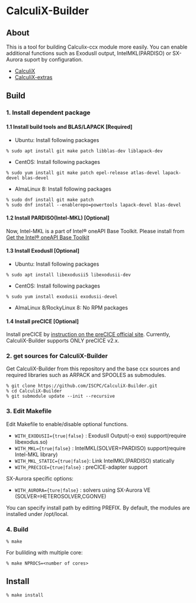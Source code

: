 # CalculiX-Builder
## About
This is a tool for building Calculix-ccx module more easily.
You can enable additional functions such as ExodusII output, IntelMKL(PARDISO)
or SX-Aurora suport by configuration.

- [CalculiX](http://www.calculix.de/)
- [CalculiX-extras](https://www.openaircraft.com/calculix-extras/)

## Build
### 1. Install dependent package
#### 1.1 Install build tools and BLAS/LAPACK \[Required\]
- Ubuntu: Install following packages
```
% sudo apt install git make patch libblas-dev liblapack-dev
```
- CentOS: Install following packages
```
% sudo yum install git make patch epel-release atlas-devel lapack-devel blas-devel
```
- AlmaLinux 8: Install following packages
```
% sudo dnf install git make patch
% sudo dnf install --enablerepo=powertools lapack-devel blas-devel
```

#### 1.2 Install PARDISO(Intel-MKL) \[Optional\]
Now, Intel-MKL is a part of Intel® oneAPI Base Toolkit.
Please install from [Get the Intel® oneAPI Base Toolkit](https://www.intel.com/content/www/us/en/developer/tools/oneapi/base-toolkit-download.html)

#### 1.3 Install ExodusII \[Optional\]
- Ubuntu: Install following packages
```
% sudo apt install libexodusii5 libexodusii-dev
```
- CentOS: Install following packages
```
% sudo yum install exodusii exodusii-devel
```
- AlmaLinux 8/RockyLinux 8: No RPM packages

#### 1.4 Install preCICE \[Optional\]
Install preCICE by [instruction on the preCICE official site](https://github.com/precice/precice/wiki/Building:-Using-CMake).
Currently, CalculiX-Builder supports ONLY preCICE v2.x.

### 2. get sources for CalculiX-Builder
Get CalculiX-Builder from this repository and the base ccx sources and required libraries such as ARPACK and SPOOLES as submodules.
```
% git clone https://github.com/ISCPC/CalculiX-Builder.git
% cd CalculiX-Builder
% git submodule update --init --recursive
```

### 3. Edit Makefile
Edit Makefile to enable/disable optional functions.
- `WITH_EXODUSII={true|false}`  : ExodusII Output(-o exo) support(require libexodus.so)
- `WITH_MKL={true|false}`       : IntelMKL(SOLVER=PARDISO) support(require Intel-MKL library)
- `WITH_MKL_STATIC={true|false}`: Link IntelMKL(PARDISO) statically
- `WITH_PRECICE={true|false}`   : preCICE-adapter support

SX-Aurora specific options:
- `WITH_AURORA={ture|false}`     : solvers using SX-Aurora VE (SOLVER=HETEROSOLVER,CGONVE)

You can specify install path by editting PREFIX. By default, the modules are installed under /opt/local.

### 4. Build
```
% make
```

For bulilding with multiple core:

```
% make NPROCS=<number of cores>
```

## Install
```
% make install
```
